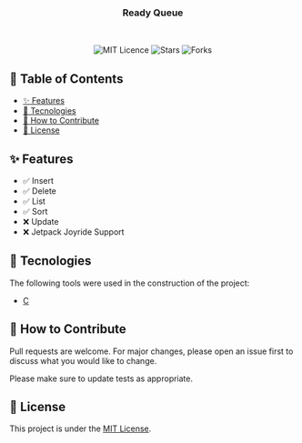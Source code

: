 <div align="center">
	<h3>
  Ready Queue
	</h3>
  <br/>
  <p>
    <a>
    	<img src="https://img.shields.io/github/license/geisonjr/ready-queue?style=flat" alt="MIT Licence" />
    </a>
    <a>
    	<img src="https://img.shields.io/github/stars/geisonjr/ready-queue?style=flat" alt="Stars" />
    </a>
    <a>
    	<img src="https://img.shields.io/github/forks/geisonjr/ready-queue?style=flat" alt="Forks" />
    </a>
  </p>  
</div>

## :link: Table of Contents

- [:sparkles: Features](#sparkles-features)
- [:rocket: Tecnologies](#rocket-tecnologies)
- [:handshake: How to Contribute](#handshake-how-to-contribute)
- [:memo: License](#memo-license)

## :sparkles: Features

- :white_check_mark: Insert
- :white_check_mark: Delete
- :white_check_mark: List
- :white_check_mark: Sort
- :x: Update
- :x: Jetpack Joyride Support

## :rocket: Tecnologies

The following tools were used in the construction of the project:

- [C](https://en.wikipedia.org/wiki/C_(programming_language))

## :handshake: How to Contribute

Pull requests are welcome. For major changes, please open an issue first to
discuss what you would like to change.

Please make sure to update tests as appropriate.

## :memo: License

This project is under the
[MIT License](https://github.com/geisonjr/ready-queue/blob/master/LICENSE).
